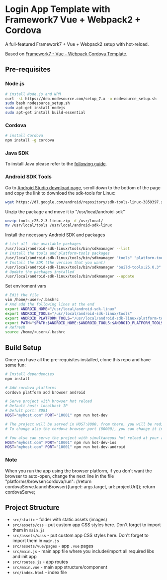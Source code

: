 # Login App Template with Framework7 Vue + Webpack2 + Cordova

A full-featured Framework7 + Vue + Webpack2 setup with hot-reload.

Based on [Framework7 - Vue - Webpack Cordova Template](https://github.com/centrual/cordova-template-framework7-vue-webpack).


## Pre-requisites
### Node.js
``` bash
# install Node.js and NPM
curl -sL https://deb.nodesource.com/setup_7.x -o nodesource_setup.sh
sudo bash nodesource_setup.sh
sudo apt-get install nodejs
sudo apt-get install build-essential
```

### Cordova
``` bash
# install Cordova
npm install -g cordova
```

### Java SDK
To install Java please refer to the [following guide](https://www.digitalocean.com/community/tutorials/como-instalar-java-con-apt-get-en-ubuntu-16-04-es).


### Android SDK Tools
Go to [Android Studio download page](https://developer.android.com/studio/index.html), scroll down to the bottom of the page and copy the link to download the sdk-tools for Linux:
``` bash
wget https://dl.google.com/android/repository/sdk-tools-linux-3859397.zip
```

Unzip the package and move it to "/usr/local/android-sdk"
``` bash
unzip tools_r25.2.3-linux.zip -d /usr/local/
mv /usr/local/tools /usr/local/android-sdk-linux
```

Install the necessary Android SDK and packages
``` bash
# List all  the available packages
/usr/local/android-sdk-linux/tools/bin/sdkmanager --list
# Install the tools and platform-tools packages
/usr/local/android-sdk-linux/tools/bin/sdkmanager "tools" "platform-tools"
# Install the SDK (the version that you want)
/usr/local/android-sdk-linux/tools/bin/sdkmanager "build-tools;25.0.3" "platforms;android-25" "sources;android-25"
# Update the packages installed
/usr/local/android-sdk-linux/tools/bin/sdkmanager --update
``` 

Set enviroment vars
``` bash
# Edit the file
vim /home/<user>/.bashrc
# And add the following lines at the end
export ANDROID_HOME="/usr/local/android-sdk-linux"
export ANDROID_TOOLS="/usr/local/android-sdk-linux/tools"
export ANDROID_PLATFORM_TOOLS="/usr/local/android-sdk-linux/platform-tools"
export PATH="$PATH:$ANDROID_HOME:$ANDROID_TOOLS:$ANDROID_PLATFORM_TOOLS"
# Refresh
source /home/<user>/.bashrc
```

## Build Setup
Once you have all the pre-requisites installed, clone this repo and have some fun:

``` bash
# Install dependencies
npm install

# Add cordova platforms
cordova platform add browser android

# Serve project with browser hot reload
# Default host: localhost IP
# Defult port: 8081
HOST="myhost.com" PORT="10001" npm run hot-dev

# The project will be served in HOST:8000, from there, you will be redirected to HOST:PORT
# To change also the cordova browser port (80000), you can change it in "platforms/browser/cordova/run" file

# You also can serve the project with simultaneous hot reload at your android/ios device and the browser
HOST="myhost.com" PORT="10001" npm run hot-dev-ios
HOST="myhost.com" PORT="10001" npm run hot-dev-android
```

### Note
When you run the app using the browser platform, if you don't want the browser to auto-open,
change the next line in the file "platforms/browser/cordova/run":
	//return cordovaServe.launchBrowser({target: args.target, url: projectUrl});
        return cordovaServe;


## Project Structure

* `src/static` - folder with static assets (images)
* `src/assets/css` - put custom app CSS styles here. Don't forget to import them in `main.js`
* `src/assets/sass` - put custom app CSS styles here. Don't forget to import them in `main.js`
* `src/assets/vue/pages` - app `.vue` pages
* `src/main.js` - main app file where you include/import all required libs and init app
* `src/routes.js` - app routes
* `src/main.vue` - main app structure/component
* `src/index.html` - index file
